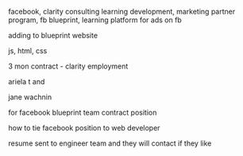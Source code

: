 facebook, clarity consulting learning development, marketing partner program, fb blueprint, learning platform for ads on fb

adding to blueprint website

js, html, css

3 mon contract - clarity employment

ariela t
and

jane wachnin


for facebook blueprint team
contract position


how to tie facebook position to web developer

resume sent to engineer team and they will contact if they like
